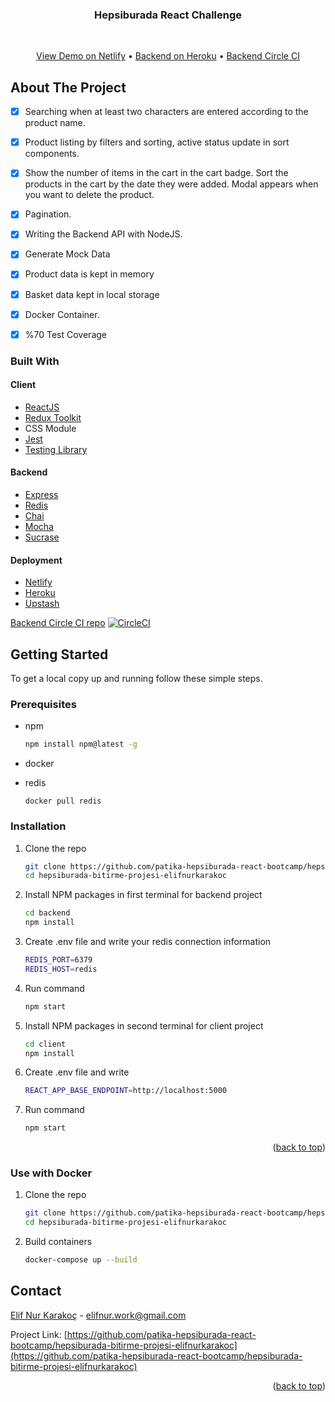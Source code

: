 <p align="center">
    <h3 align="center">Hepsiburada React Challenge</h3>
    <br />
        <p align="center">
        <a href="https://hepsiburada-react-challenge.netlify.app/">View Demo on Netlify</a>
        • 
        <a href="https://vast-bastion-74432.herokuapp.com/">Backend on Heroku</a>
        • 
        <a href="https://app.circleci.com/pipelines/github/elifnurkarakoc/hepsiburada-react-backend">Backend Circle CI</a>
    </p>
</p>


<!-- ABOUT THE PROJECT -->
## About The Project

- [x] Searching when at least two characters are entered according to the product name.
- [x] Product listing by filters and sorting, active status update in sort components.
- [x] Show the number of items in the cart in the cart badge. Sort the products in the cart by the date they were added. Modal appears when you want to delete the product.
- [x] Pagination.
- [x] Writing the Backend API with NodeJS.
- [x] Generate Mock Data
- [x] Product data is kept in memory
- [x] Basket data kept in local storage
- [x] Docker Container.
- [x] %70 Test Coverage



### Built With
#### Client
* [ReactJS](https://reactjs.org/)
* [Redux Toolkit](https://redux-toolkit.js.org/)
* CSS Module
* [Jest](https://jestjs.io/)
* [Testing Library](https://testing-library.com/)

#### Backend
* [Express](https://expressjs.com/)
* [Redis](https://redis.io/)
* [Chai](https://www.chaijs.com/)
* [Mocha](https://mochajs.org/)
* [Sucrase](https://github.com/alangpierce/sucrase)

#### Deployment
* [Netlify](https://www.netlify.com/)
* [Heroku](https://www.heroku.com/)
* [Upstash](https://upstash.com/)


[Backend Circle CI repo](https://github.com/elifnurkarakoc/hepsiburada-react-backend)
[![CircleCI](https://circleci.com/gh/elifnurkarakoc/hepsiburada-react-backend.svg?style=svg)](https://circleci.com/gh/elifnurkarakoc/hepsiburada-react-backend)
<!-- GETTING STARTED -->
## Getting Started

To get a local copy up and running follow these simple steps.

### Prerequisites

* npm
  ```sh
  npm install npm@latest -g
  ```
* docker

* redis
    ```
    docker pull redis
    ```

### Installation

1. Clone the repo
   ```sh
   git clone https://github.com/patika-hepsiburada-react-bootcamp/hepsiburada-bitirme-projesi-elifnurkarakoc.git
   cd hepsiburada-bitirme-projesi-elifnurkarakoc
   ```
2. Install NPM packages in first terminal for backend project 
   ```sh
   cd backend
   npm install
   ```
3. Create .env file and write your redis connection information
   ```sh
   REDIS_PORT=6379
   REDIS_HOST=redis
   ```
4. Run command
   ```sh
   npm start
   ```

5. Install NPM packages in second terminal for client project
   ```sh
   cd client
   npm install
   ```
6. Create .env file and write
   ```sh
   REACT_APP_BASE_ENDPOINT=http://localhost:5000
   ```
7. Run command
   ```sh
   npm start
   ```
<p align="right">(<a href="#top">back to top</a>)</p>

### Use with Docker
1. Clone the repo
   ```sh
   git clone https://github.com/patika-hepsiburada-react-bootcamp/hepsiburada-bitirme-projesi-elifnurkarakoc.git
   cd hepsiburada-bitirme-projesi-elifnurkarakoc
   ```
2. Build containers
   ```sh
   docker-compose up --build
   ```
<!-- CONTACT -->
## Contact

[Elif Nur Karakoç](https://tr.linkedin.com/in/elif-nur-karakoc) - elifnur.work@gmail.com

Project Link: [https://github.com/patika-hepsiburada-react-bootcamp/hepsiburada-bitirme-projesi-elifnurkarakoc](https://github.com/patika-hepsiburada-react-bootcamp/hepsiburada-bitirme-projesi-elifnurkarakoc)

<p align="right">(<a href="#top">back to top</a>)</p>